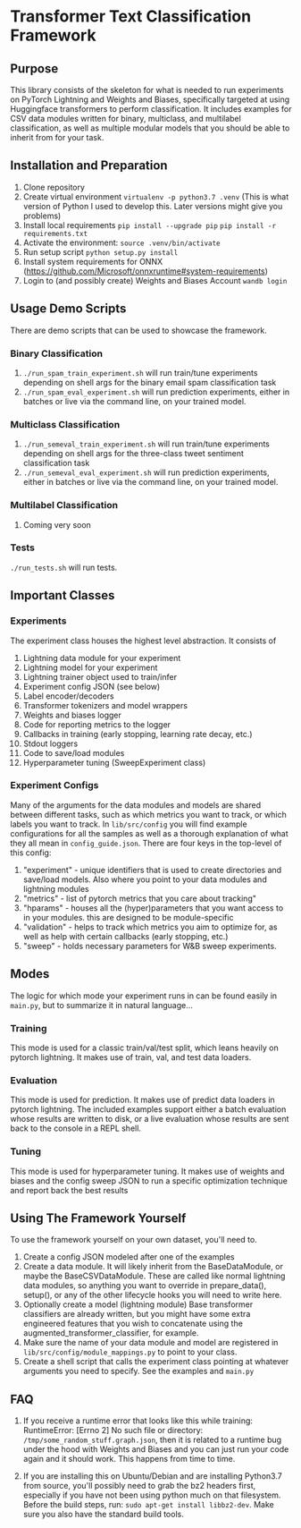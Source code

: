 # Transformer Text Classification Framework

## Purpose

This library consists of the skeleton for what is needed to run experiments on PyTorch Lightning and Weights and Biases,
specifically targeted at using Huggingface transformers to perform classification. It includes examples for CSV data modules
written for binary, multiclass, and multilabel classification, as well as multiple modular models that you should be able to
inherit from for your task.

## Installation and Preparation
1. Clone repository
1. Create virtual environment `virtualenv -p python3.7 .venv`
(This is what version of Python I used to develop this. Later versions might give you problems)
1. Install local requirements
   `pip install --upgrade pip`
   `pip install -r requirements.txt`
1. Activate the environment: `source .venv/bin/activate`
1. Run setup script
   `python setup.py install`
1. Install system requirements for ONNX (https://github.com/Microsoft/onnxruntime#system-requirements)
1. Login to (and possibly create) Weights and Biases Account
   `wandb login`

## Usage Demo Scripts
There are demo scripts that can be used to showcase the framework.

### Binary Classification
1. `./run_spam_train_experiment.sh` will run train/tune experiments depending on shell args for the binary email spam classification task
2. `./run_spam_eval_experiment.sh` will run prediction experiments, either in batches or live via the command line, on your trained model.

### Multiclass Classification
1. `./run_semeval_train_experiment.sh` will run train/tune experiments depending on shell args for the three-class tweet sentiment classification task
2. `./run_semeval_eval_experiment.sh` will run prediction experiments, either in batches or live via the command line, on your trained model.

### Multilabel Classification
1. Coming very soon

### Tests
`./run_tests.sh` will run tests.

## Important Classes
### Experiments
The experiment class houses the highest level abstraction. It consists of
1. Lightning data module for your experiment
1. Lightning model for your experiment
1. Lightning trainer object used to train/infer
1. Experiment config JSON (see below)
1. Label encoder/decoders
1. Transformer tokenizers and model wrappers
1. Weights and biases logger
1. Code for reporting metrics to the logger
1. Callbacks in training (early stopping, learning rate decay, etc.)
1. Stdout loggers
1. Code to save/load modules
1. Hyperparameter tuning (SweepExperiment class)

### Experiment Configs
Many of the arguments for the data modules and models are shared between different tasks, such as which metrics you want to 
track, or which labels you want to track. In `lib/src/config` you will find example configurations for all the samples as
well as a thorough explanation of what they all mean in `config_guide.json`. 
There are four keys in the top-level of this config:
1. "experiment" - unique identifiers that is used to create directories and save/load models. Also where you point to your data modules and lightning modules
1. "metrics" - list of pytorch metrics that you care about tracking"
1. "hparams" - houses all the (hyper)parameters that you want access to in your modules. this are designed to be module-specific
1. "validation" - helps to track which metrics you aim to optimize for, as well as help with certain callbacks (early stopping, etc.)
1. "sweep" - holds necessary parameters for W&B sweep experiments.

## Modes
The logic for which mode your experiment runs in can be found easily in `main.py`, but to summarize it in natural language...

### Training
This mode is used for a classic train/val/test split, which leans heavily on pytorch lightning. It makes use of train, val, and test data loaders.

### Evaluation
This mode is used for prediction. It makes use of predict data loaders in pytorch lightning. The included examples support either a batch evaluation
whose results are written to disk, or a live evaluation whose results are sent back to the console in a REPL shell.

### Tuning
This mode is used for hyperparameter tuning. It makes use of weights and biases and the config sweep JSON to run a specific optimization technique
and report back the best results

## Using The Framework Yourself
To use the framework yourself on your own dataset, you'll need to.
1. Create a config JSON modeled after one of the examples
1. Create a data module. It will likely inherit from the BaseDataModule, or maybe the BaseCSVDataModule. These are called like normal
lightning data modules, so anything you want to override in prepare_data(), setup(), or any of the other lifecycle hooks you will need to
write here.
1. Optionally create a model (lightning module) Base transformer classifiers are already written, but you might have some extra engineered features that you wish to concatenate using the augmented_transformer_classifier, for example.
1. Make sure the name of your data module and model are registered in `lib/src/config/module_mappings.py` to point to your class.
1. Create a shell script that calls the experiment class pointing at whatever arguments you need to specify. See the examples and `main.py`

## FAQ
1. If you receive a runtime error that looks like this while training:
RuntimeError: [Errno 2] No such file or directory: `/tmp/some_random_stuff.graph.json`, then it is related to a runtime bug under the hood with Weights and Biases and you can just run your code again and it should work. This happens from time to time.

2. If you are installing this on Ubuntu/Debian and are installing Python3.7 from source, you'll possibly need to grab the bz2 headers first, especially
if you have not been using python much on that filesystem. Before the build steps, run: `sudo apt-get install libbz2-dev`. Make sure you also have the standard build tools.
